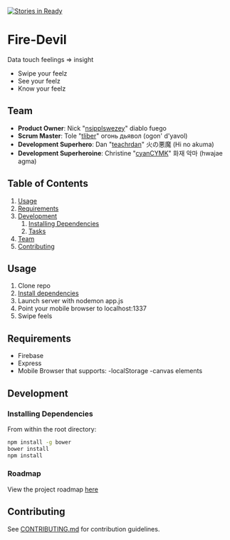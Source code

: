 [![Stories in Ready](https://badge.waffle.io/fire-devil/fire-devil.png?label=ready&title=Ready)](https://waffle.io/fire-devil/fire-devil)
# Fire-Devil
Data touch feelings => insight
- Swipe your feelz
- See your feelz
- Know your feelz

## Team

  - __Product Owner__: Nick "[nsipplswezey](https://github.com/nsipplswezey)" diablo fuego
  - __Scrum Master__: Tole "[tliber](https://github.com/tliber)" огонь дьявол (ogon' d'yavol)
  - __Development Superhero__: Dan "[teachrdan](https://github.com/teachrdan)" 火の悪魔 (Hi no akuma)
  - __Development Superheroine__: Christine "[cyanCYMK](https://github.com/cyanCYMK)" 화재 악마 (hwajae agma)

## Table of Contents

1. [Usage](#Usage)
1. [Requirements](#requirements)
1. [Development](#development)
    1. [Installing Dependencies](#installing-dependencies)
    1. [Tasks](#tasks)
1. [Team](#team)
1. [Contributing](#contributing)

## Usage

1. Clone repo
1. [Install dependencies](#installing-dependencies)
1. Launch server with nodemon app.js
1. Point your mobile browser to localhost:1337
1. Swipe feels

## Requirements

- Firebase
- Express
- Mobile Browser that supports:
  -localStorage
  -canvas elements

## Development

### Installing Dependencies

From within the root directory:

```sh
npm install -g bower
bower install
npm install
```

### Roadmap

View the project roadmap [here](https://github.com/fire-devil/fire-devil/issues)


## Contributing

See [CONTRIBUTING.md](CONTRIBUTING.md) for contribution guidelines.
